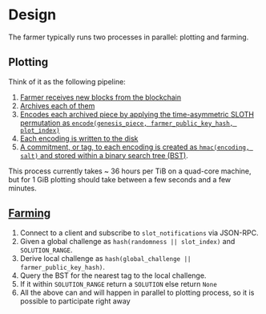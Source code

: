 # Design

The farmer typically runs two processes in parallel: plotting and farming.

## Plotting

Think of it as the following pipeline:

1. [Farmer receives new blocks from the blockchain](./src/archiving.rs)
2. [Archives each of them](./src/archiving.rs)
3. [Encodes each archived piece by applying the time-asymmetric SLOTH permutation as `encode(genesis_piece, farmer_public_key_hash, plot_index)`](./src/plotting.rs)
4. [Each encoding is written to the disk](./src/plotting.rs)
3. [A commitment, or tag, to each encoding is created as `hmac(encoding, salt)` and stored within a binary search tree (BST)](./src/plotting.rs).

This process currently takes ~ 36 hours per TiB on a quad-core machine, but for 1 GiB plotting should take between a few seconds and a few minutes.

## [Farming](./src/farming.rs)

1. Connect to a client and subscribe to `slot_notifications` via JSON-RPC.
2. Given a global challenge as `hash(randomness || slot_index)` and `SOLUTION_RANGE`.
3. Derive local challenge as `hash(global_challenge || farmer_public_key_hash)`.
4. Query the BST for the nearest tag to the local challenge.
5. If it within `SOLUTION_RANGE` return a `SOLUTION` else return `None`
6. All the above can and will happen in parallel to plotting process, so it is possible to participate right away
